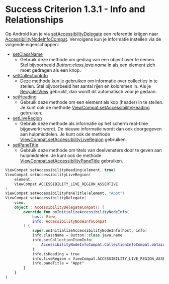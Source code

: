 # Success Criterion 1.3.1 - Info and Relationships

Op Android kun je via [setAccessibilityDelegate](https://developer.android.com/reference/androidx/core/view/ViewCompat#setAccessibilityDelegate(android.view.View,%20androidx.core.view.AccessibilityDelegateCompat)) een referentie krijgen naar [AccessibilityNodeInfoCompat](https://developer.android.com/reference/androidx/core/view/accessibility/AccessibilityNodeInfoCompat). Vervolgens kun je informatie instellen via de volgende eigenschappen:

* [setClassName](https://developer.android.com/reference/androidx/core/view/accessibility/AccessibilityNodeInfoCompat#setClassName(java.lang.CharSequence))
  * Gebruik deze methode om gedrag van een object over te nemen. Stel bijvoorbeeld _Button::class.java.name_ in als een element zich moet gedragen als een knop.
* [setCollectionInfo](https://developer.android.com/reference/androidx/core/view/accessibility/AccessibilityNodeInfoCompat#setCollectionInfo(java.lang.Object))
  * Deze methode kun je gebruiken om informatie over collecties in te stellen. Stel bijvoorbeeld het aantal rijen en kolommen in. Als je [RecyclerView](https://developer.android.com/jetpack/androidx/releases/recyclerview) gebruikt, dan wordt dit automatisch voor je gedaan.
* [setHeading](https://developer.android.com/reference/androidx/core/view/accessibility/AccessibilityNodeInfoCompat#setHeading(boolean))
  * Gebruik deze methode om een element als kop (header) in te stellen. Je kunt ook de methode [ViewCompat.setAccessibilityHeading](https://developer.android.com/reference/androidx/core/view/ViewCompat#setAccessibilityHeading(android.view.View,%20boolean)) gebruiken.
* [setLiveRegion](https://developer.android.com/reference/androidx/core/view/accessibility/AccessibilityNodeInfoCompat#setLiveRegion(int))
  * Gebruik deze methode als informatie op het scherm real-time bijgewerkt wordt. De nieuwe informatie wordt dan ook doorgegeven aan hulpmiddelen. Je kunt ook de methode [ViewCompat.setAccessibilityLiveRegion](https://developer.android.com/reference/androidx/core/view/ViewCompat#setAccessibilityLiveRegion(android.view.View,%20int)) gebruiken.
* [setPaneTitle](https://developer.android.com/reference/androidx/core/view/accessibility/AccessibilityNodeInfoCompat#setPaneTitle(java.lang.CharSequence))
  * Gebruik deze methode om titels van deelvensters door te geven aan hulpmiddelen. Je kunt ook de methode [ViewCompat.setAccessibilityPaneTitle](https://developer.android.com/reference/androidx/core/view/ViewCompat#setAccessibilityPaneTitle(android.view.View,%20java.lang.CharSequence)) gebruiken.

```kotlin
ViewCompat.setAccessibilityHeading(element, true)
ViewCompat.setAccessibilityLiveRegion(
    element, 
    ViewCompat.ACCESSIBILITY_LIVE_REGION_ASSERTIVE
)
ViewCompat.setAccessibilityPaneTitle(element, "Appt")
ViewCompat.setAccessibilityDelegate(
    view,
    object : AccessibilityDelegateCompat() {
        override fun onInitializeAccessibilityNodeInfo(
            host: View,
            info: AccessibilityNodeInfoCompat
        ) {
            super.onInitializeAccessibilityNodeInfo(host, info)
            info.className = Button::class.java.name
            info.setCollectionItemInfo(
                AccessibilityNodeInfoCompat.CollectionInfoCompat.obtain(10, 2, true)
            )
            info.isHeading = true
            info.liveRegion = ViewCompat.ACCESSIBILITY_LIVE_REGION_ASSERTIVE
            info.paneTitle = "Appt"
        }
    }
)
```
